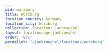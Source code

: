 ```yaml
---
pid: wurzburg
title: Würzburg
location_country: Germany
location_city: Würzburg
collection: locations_janbrueghel
layout: locationpage_janbrueghel
order: '071'
permalink: "/janbrueghel/locations/wurzburg"
---
```

